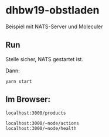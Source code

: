 # dhbw19-obstladen
Beispiel mit NATS-Server und Moleculer

## Run
Stelle sicher, NATS gestartet ist.

Dann:

```
yarn start
```

## Im Browser:

```
localhost:3000/products

localhost:3000/~node/actions
localhost:3000/~node/health
```
